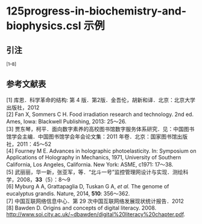 # 125progress-in-biochemistry-and-biophysics.csl 示例

<!-- 此文件由脚本自动生成，请勿手动修改！ -->

## 引注

<sup>[1–8]</sup>

## 参考文献表

<div class="csl-bib-body second-field-align-flush">
  <div class="csl-entry">[1]	库恩．科学革命的结构: 第 4 版．第2版．金吾伦，胡新和译．北京：北京大学出版社，2012</div>
  <div class="csl-entry">[2]	Fan X, Sommers C H. Food irradiation research and technology. 2nd ed. Ames, Iowa: Blackwell Publishing, 2013: 25～26.</div>
  <div class="csl-entry">[3]	贾东琴，柯平．面向数字素养的高校图书馆数字服务体系研究．见：中国图书馆学会主编．中国图书馆学会年会论文集：2011 年卷．北京：国家图书馆出版社，2011：45～52</div>
  <div class="csl-entry">[4]	Fourney M E. Advances in holographic photoelasticity. In: Symposium on Applications of Holography in Mechanics, 1971, University of Southern California, Los Angeles, California. New York: ASME, c1971: 17～38.</div>
  <div class="csl-entry">[5]	武丽丽，华一新，张亚军，等．“北斗一号”监控管理网设计与实现．测绘科学，2008，<b>33</b>（5）：8～9</div>
  <div class="csl-entry">[6]	Myburg A A, Grattapaglia D, Tuskan G A, <i>et al.</i> The genome of eucalyptus grandis. Nature, 2014, <b>510</b>: 356～362.</div>
  <div class="csl-entry">[7]	中国互联网络信息中心．第 29 次中国互联网络发展现状统计报告．2012</div>
  <div class="csl-entry">[8]	Bawden D. Origins and concepts of digital literacy. 2008. <a href="http://www.soi.city.ac.uk/~dbawden/digital%20literacy%20chapter.pdf">http://www.soi.city.ac.uk/~dbawden/digital%20literacy%20chapter.pdf</a>.</div>
</div>
